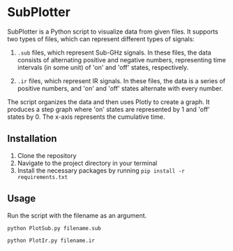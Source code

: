 # SubPlotter

SubPlotter is a Python script to visualize data from given files. It supports two types of files, which can represent different types of signals:

1. `.sub` files, which represent Sub-GHz signals. In these files, the data consists of alternating positive and negative numbers, representing time intervals (in some unit) of 'on' and 'off' states, respectively.

2. `.ir` files, which represent IR signals. In these files, the data is a series of positive numbers, and 'on' and 'off' states alternate with every number.

The script organizes the data and then uses Plotly to create a graph. It produces a step graph where 'on' states are represented by 1 and 'off' states by 0. The x-axis represents the cumulative time.

## Installation

1. Clone the repository
2. Navigate to the project directory in your terminal
3. Install the necessary packages by running `pip install -r requirements.txt`

## Usage

Run the script with the filename as an argument.


```shell
python PlotSub.py filename.sub

python PlotIr.py filename.ir
